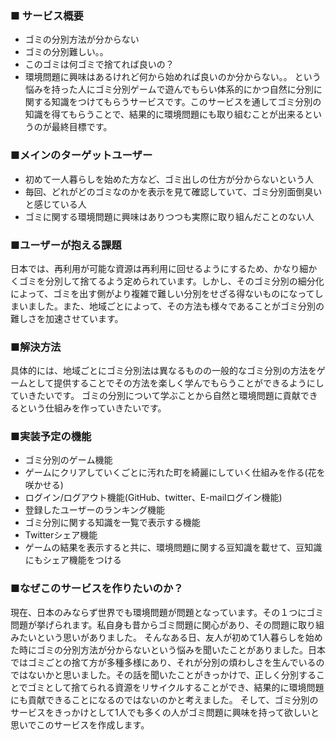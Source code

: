 ### ■ サービス概要
- ゴミの分別方法が分からない
- ゴミの分別難しい。。
- このゴミは何ゴミで捨てれば良いの？
- 環境問題に興味はあるけれど何から始めれば良いのか分からない。。
という悩みを持った人にゴミ分別ゲームで遊んでもらい体系的にかつ自然に分別に関する知識をつけてもらうサービスです。このサービスを通してゴミ分別の知識を得てもらうことで、結果的に環境問題にも取り組むことが出来るというのが最終目標です。

### ■メインのターゲットユーザー
- 初めて一人暮らしを始めた方など、ゴミ出しの仕方が分からないという人
- 毎回、どれがどのゴミなのかを表示を見て確認していて、ゴミ分別面倒臭いと感じている人
- ゴミに関する環境問題に興味はありつつも実際に取り組んだことのない人


### ■ユーザーが抱える課題
日本では、再利用が可能な資源は再利用に回せるようにするため、かなり細かくゴミを分別して捨てるよう定められています。しかし、そのゴミ分別の細分化によって、ゴミを出す側がより複雑で難しい分別をせざる得ないものになってしまいました。また、地域ごとによって、その方法も様々であることがゴミ分別の難しさを加速させています。
　

### ■解決方法
具体的には、地域ごとにゴミ分別法は異なるものの一般的なゴミ分別の方法をゲームとして提供することでその方法を楽しく学んでもらうことができるようにしていきたいです。
ゴミの分別について学ぶことから自然と環境問題に貢献できるという仕組みを作っていきたいです。

### ■実装予定の機能
 - ゴミ分別のゲーム機能
 - ゲームにクリアしていくごとに汚れた町を綺麗にしていく仕組みを作る(花を咲かせる)
 - ログイン/ログアウト機能(GitHub、twitter、E-mailログイン機能)
 - 登録したユーザーのランキング機能
 - ゴミ分別に関する知識を一覧で表示する機能
 - Twitterシェア機能
 - ゲームの結果を表示すると共に、環境問題に関する豆知識を載せて、豆知識にもシェア機能をつける

### ■なぜこのサービスを作りたいのか？
現在、日本のみならず世界でも環境問題が問題となっています。その１つにゴミ問題が挙げられます。私自身も昔からゴミ問題に関心があり、その問題に取り組みたいという思いがありました。
そんなある日、友人が初めて1人暮らしを始めた時にゴミの分別方法が分からないという悩みを聞いたことがありました。日本ではゴミごとの捨て方が多種多様にあり、それが分別の煩わしさを生んでいるのではないかと思いました。その話を聞いたことがきっかけで、正しく分別することでゴミとして捨てられる資源をリサイクルすることができ、結果的に環境問題にも貢献できることになるのではないのかと考えました。
そして、ゴミ分別のサービスをきっかけとして1人でも多くの人がゴミ問題に興味を持って欲しいと思いでこのサービスを作成します。
  
